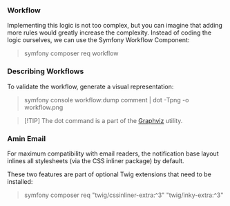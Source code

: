 ### Workflow
Implementing this logic is not too complex, but you can imagine that adding more rules would greatly increase the complexity. Instead of coding the logic ourselves, we can use the Symfony Workflow Component:
> symfony composer req workflow
> 
### Describing Workflows
To validate the workflow, generate a visual representation:
> symfony console workflow:dump comment | dot -Tpng -o workflow.png

> [!TIP] The dot command is a part of the [Graphviz](https://www.graphviz.org/) utility.

### Amin Email
For maximum compatibility with email readers, the notification base layout inlines all stylesheets (via the CSS inliner package) by default.

These two features are part of optional Twig extensions that need to be installed:
> symfony composer req "twig/cssinliner-extra:^3" "twig/inky-extra:^3"

